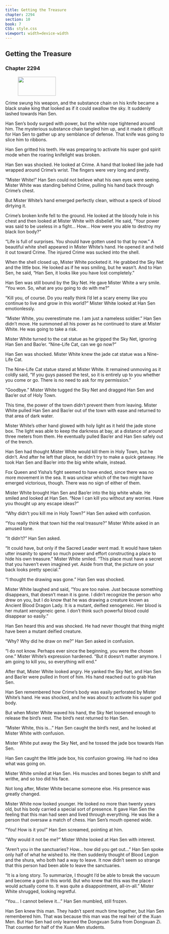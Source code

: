 ```yaml
---
title: Getting the Treasure
chapter: 2294
section: 10
book: 7
CSS: style.css
viewport: width=device-width
---
```


## Getting the Treasure

### Chapter 2294

<figure>
	<img src="../Images/gem.gif" alt="" id="gem" width="120" height="60" />
</figure>

Crime swung his weapon, and the substance chain on his knife became a black snake king that looked as if it could swallow the sky. It suddenly lashed towards Han Sen.

Han Sen’s body surged with power, but the white rope tightened around him. The mysterious substance chain tangled him up, and it made it difficult for Han Sen to gather up any semblance of defense. That knife was going to slice him to ribbons.

Han Sen gritted his teeth. He was preparing to activate his super god spirit mode when the roaring knifelight was broken.

Han Sen was shocked. He looked at Crime. A hand that looked like jade had wrapped around Crime’s wrist. The fingers were very long and pretty.

“Mister White!” Han Sen could not believe what his own eyes were seeing. Mister White was standing behind Crime, pulling his hand back through Crime’s chest.

But Mister White’s hand emerged perfectly clean, without a speck of blood dirtying it.

Crime’s broken knife fell to the ground. He looked at the bloody hole in his chest and then looked at Mister White with disbelief. He said, “Your power was said to be useless in a fight… How… How were you able to destroy my black lion body?”

“Life is full of surprises. You should have gotten used to that by now.” A beautiful white shell appeared in Mister White’s hand. He opened it and held it out toward Crime. The injured Crime was sucked into the shell.

When the shell closed up, Mister White pocketed it. He grabbed the Sky Net and the little box. He looked as if he was smiling, but he wasn’t. And to Han Sen, he said, “Han Sen, it looks like you have lost completely.”

Han Sen was still bound by the Sky Net. He gave Mister White a wry smile. “You won. So, what are you going to do with me?”

“Kill you, of course. Do you really think I’d let a scary enemy like you continue to live and grow in this world?” Mister White looked at Han Sen emotionlessly.

“Mister White, you overestimate me. I am just a nameless soldier.” Han Sen didn’t move. He summoned all his power as he continued to stare at Mister White. He was going to take a risk.

Mister White turned to the cat statue as he gripped the Sky Net, ignoring Han Sen and Bao’er. “Nine-Life Cat, can we go now?”

Han Sen was shocked. Mister White knew the jade cat statue was a Nine-Life Cat.

The Nine-Life Cat statue stared at Mister White. It remained unmoving as it coldly said, “If you guys passed the test, so it is entirely up to you whether you come or go. There is no need to ask for my permission.”

“Goodbye.” Mister White tugged the Sky Net and dragged Han Sen and Bao’er out of Holy Town.

This time, the power of the town didn’t prevent them from leaving. Mister White pulled Han Sen and Bao’er out of the town with ease and returned to that area of dark water.

Mister White’s other hand glowed with holy light as it held the jade stone box. The light was able to keep the darkness at bay, at a distance of around three meters from them. He eventually pulled Bao’er and Han Sen safely out of the trench.

Han Sen had thought Mister White would kill them in Holy Town, but he didn’t. And after he left that place, he didn’t try to make a quick getaway. He took Han Sen and Bao’er into the big white whale, instead.

Fox Queen and Yisha’s fight seemed to have ended, since there was no more movement in the sea. It was unclear which of the two might have emerged victorious, though. There was no sign of either of them.

Mister White brought Han Sen and Bao’er into the big white whale. He smiled and looked at Han Sen. “Now I can kill you without any worries. Have you thought up any escape ideas?”

“Why didn’t you kill me in Holy Town?” Han Sen asked with confusion.

“You really think that town hid the real treasure?” Mister White asked in an amused tone.

“It didn’t?” Han Sen asked.

“It could have, but only if the Sacred Leader went mad. It would have taken utter insanity to spend so much power and effort constructing a place to hide his own treasure.” Mister White smiled. “This place must have a secret that you haven’t even imagined yet. Aside from that, the picture on your back looks pretty special.”

“I thought the drawing was gone.” Han Sen was shocked.

Mister White laughed and said, “You are too naive. Just because something disappears, that doesn’t mean it is gone. I didn’t recognize the person who drew on you, but I do know that he was drawing a creature known as Ancient Blood Dragon Lady. It is a mutant, deified xenogeneic. Her blood is her mutant xenogeneic gene. I don’t think such powerful blood could disappear so easily.”

Han Sen heard this and was shocked. He had never thought that thing might have been a mutant deified creature.

“Why? Why did he draw on me?” Han Sen asked in confusion.

“I do not know. Perhaps ever since the beginning, you were the chosen one.” Mister White’s expression hardened. “But it doesn’t matter anymore. I am going to kill you, so everything will end.”

After that, Mister White looked angry. He yanked the Sky Net, and Han Sen and Bao’er were pulled in front of him. His hand reached out to grab Han Sen.

Han Sen remembered how Crime’s body was easily perforated by Mister White’s hand. He was shocked, and he was about to activate his super god body.

But when Mister White waved his hand, the Sky Net loosened enough to release the bird’s nest. The bird’s nest returned to Han Sen.

“Mister White, this is…” Han Sen caught the bird’s nest, and he looked at Mister White with confusion.

Mister White put away the Sky Net, and he tossed the jade box towards Han Sen.

Han Sen caught the little jade box, his confusion growing. He had no idea what was going on.

Mister White smiled at Han Sen. His muscles and bones began to shift and writhe, and so too did his face.

Not long after, Mister White became someone else. His presence was greatly changed.

Mister White now looked younger. He looked no more than twenty years old, but his body carried a special sort of presence. It gave Han Sen the feeling that this man had seen and lived through everything. He was like a person that oversaw a match of chess. Han Sen’s mouth opened wide.

“You! How is it you!” Han Sen screamed, pointing at him.

“Why would it not be me?” Mister White looked at Han Sen with interest.

“Aren’t you in the sanctuaries? How… how did you get out…” Han Sen spoke only half of what he wished to. He then suddenly thought of Blood Legion and the shura, who both had a way to leave. It now didn’t seem so strange that this person had been able to leave the sanctuaries.

“It is a long story. To summarize, I thought I’d be able to break the vacuum and become a god in this world. But who knew that this was the place I would actually come to. It was quite a disappointment, all-in-all.” Mister White shrugged, looking regretful.

“You… I cannot believe it…” Han Sen mumbled, still frozen.

Han Sen knew this man. They hadn’t spent much time together, but Han Sen remembered him. That was because this man was the real heir of the Xuan Men. But Han Sen had only learned the Dongxuan Sutra from Dongxuan Zi. That counted for half of the Xuan Men students.